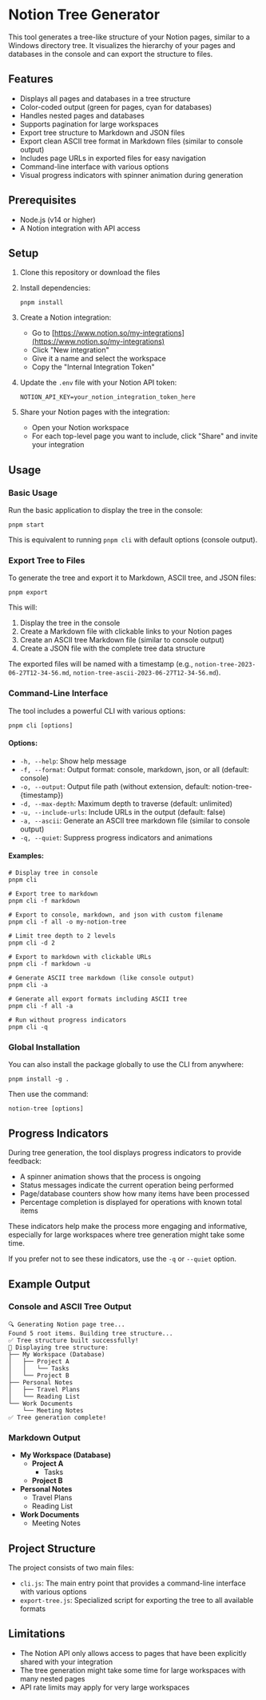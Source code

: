 # Notion Tree Generator

This tool generates a tree-like structure of your Notion pages, similar to a Windows directory tree. It visualizes the hierarchy of your pages and databases in the console and can export the structure to files.

## Features

- Displays all pages and databases in a tree structure
- Color-coded output (green for pages, cyan for databases)
- Handles nested pages and databases
- Supports pagination for large workspaces
- Export tree structure to Markdown and JSON files
- Export clean ASCII tree format in Markdown files (similar to console output)
- Includes page URLs in exported files for easy navigation
- Command-line interface with various options
- Visual progress indicators with spinner animation during generation

## Prerequisites

- Node.js (v14 or higher)
- A Notion integration with API access

## Setup

1. Clone this repository or download the files
2. Install dependencies:
   ```
   pnpm install
   ```
3. Create a Notion integration:
   - Go to [https://www.notion.so/my-integrations](https://www.notion.so/my-integrations)
   - Click "New integration"
   - Give it a name and select the workspace
   - Copy the "Internal Integration Token"

4. Update the `.env` file with your Notion API token:
   ```
   NOTION_API_KEY=your_notion_integration_token_here
   ```

5. Share your Notion pages with the integration:
   - Open your Notion workspace
   - For each top-level page you want to include, click "Share" and invite your integration

## Usage

### Basic Usage

Run the basic application to display the tree in the console:

```
pnpm start
```

This is equivalent to running `pnpm cli` with default options (console output).

### Export Tree to Files

To generate the tree and export it to Markdown, ASCII tree, and JSON files:

```
pnpm export
```

This will:
1. Display the tree in the console
2. Create a Markdown file with clickable links to your Notion pages
3. Create an ASCII tree Markdown file (similar to console output)
4. Create a JSON file with the complete tree data structure

The exported files will be named with a timestamp (e.g., `notion-tree-2023-06-27T12-34-56.md`, `notion-tree-ascii-2023-06-27T12-34-56.md`).

### Command-Line Interface

The tool includes a powerful CLI with various options:

```
pnpm cli [options]
```

#### Options:

- `-h, --help`: Show help message
- `-f, --format`: Output format: console, markdown, json, or all (default: console)
- `-o, --output`: Output file path (without extension, default: notion-tree-{timestamp})
- `-d, --max-depth`: Maximum depth to traverse (default: unlimited)
- `-u, --include-urls`: Include URLs in the output (default: false)
- `-a, --ascii`: Generate an ASCII tree markdown file (similar to console output)
- `-q, --quiet`: Suppress progress indicators and animations

#### Examples:

```
# Display tree in console
pnpm cli

# Export tree to markdown
pnpm cli -f markdown

# Export to console, markdown, and json with custom filename
pnpm cli -f all -o my-notion-tree

# Limit tree depth to 2 levels
pnpm cli -d 2

# Export to markdown with clickable URLs
pnpm cli -f markdown -u

# Generate ASCII tree markdown (like console output)
pnpm cli -a

# Generate all export formats including ASCII tree
pnpm cli -f all -a

# Run without progress indicators
pnpm cli -q
```

### Global Installation

You can also install the package globally to use the CLI from anywhere:

```
pnpm install -g .
```

Then use the command:

```
notion-tree [options]
```

## Progress Indicators

During tree generation, the tool displays progress indicators to provide feedback:

- A spinner animation shows that the process is ongoing
- Status messages indicate the current operation being performed
- Page/database counters show how many items have been processed
- Percentage completion is displayed for operations with known total items

These indicators help make the process more engaging and informative, especially for large workspaces where tree generation might take some time.

If you prefer not to see these indicators, use the `-q` or `--quiet` option.

## Example Output

### Console and ASCII Tree Output

```
🔍 Generating Notion page tree...
Found 5 root items. Building tree structure...
✅ Tree structure built successfully!
🌳 Displaying tree structure:
├── My Workspace (Database)
│   ├── Project A
│   │   └── Tasks
│   └── Project B
├── Personal Notes
│   ├── Travel Plans
│   └── Reading List
└── Work Documents
    └── Meeting Notes
✅ Tree generation complete!
```

### Markdown Output

- **My Workspace (Database)**
  - **Project A**
    - Tasks
  - **Project B**
- **Personal Notes**
  - Travel Plans
  - Reading List
- **Work Documents**
  - Meeting Notes

## Project Structure

The project consists of two main files:

- `cli.js`: The main entry point that provides a command-line interface with various options
- `export-tree.js`: Specialized script for exporting the tree to all available formats

## Limitations

- The Notion API only allows access to pages that have been explicitly shared with your integration
- The tree generation might take some time for large workspaces with many nested pages
- API rate limits may apply for very large workspaces